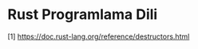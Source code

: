 # Rust Programlama Dili



















[1] https://doc.rust-lang.org/reference/destructors.html

